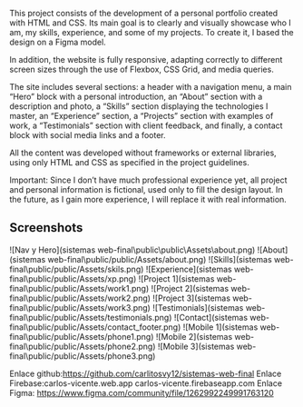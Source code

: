 

This project consists of the development of a personal portfolio created with HTML and CSS. Its main goal is to clearly and visually showcase who I am, my skills, experience, and some of my projects. To create it, I based the design on a Figma model.

In addition, the website is fully responsive, adapting correctly to different screen sizes through the use of Flexbox, CSS Grid, and media queries.

The site includes several sections:
a header with a navigation menu, a main “Hero” block with a personal introduction, an “About” section with a description and photo, a “Skills” section displaying the technologies I master, an “Experience” section, a “Projects” section with examples of work, a “Testimonials” section with client feedback, and finally, a contact block with social media links and a footer.

All the content was developed without frameworks or external libraries, using only HTML and CSS as specified in the project guidelines.

Important: Since I don’t have much professional experience yet, all project and personal information is fictional, used only to fill the design layout. In the future, as I gain more experience, I will replace it with real information. 



## Screenshots

![Nav y Hero](sistemas web-final\public\public\Assets\about.png)
![About](sistemas web-final\public/public/Assets/about.png)
![Skills](sistemas web-final\public/public/Assets/skils.png)
![Experience](sistemas web-final\public/public/Assets/xp.png)
![Project 1](sistemas web-final\public/public/Assets/work1.png)
![Project 2](sistemas web-final\public/public/Assets/work2.png)
![Project 3](sistemas web-final\public/public/Assets/work3.png)
![Testimonials](sistemas web-final\public/public/Assets/testimonials.png)
![Contact](sistemas web-final\public/public/Assets/contact_footer.png)
![Mobile 1](sistemas web-final\public/public/Assets/phone1.png)
![Mobile 2](sistemas web-final\public/public/Assets/phone2.png)
![Mobile 3](sistemas web-final\public/public/Assets/phone3.png)

Enlace github:https://github.com/carlitosvy12/sistemas-web-final
Enlace Firebase:carlos-vicente.web.app
carlos-vicente.firebaseapp.com
Enlace Figma: https://www.figma.com/community/file/1262992249991763120